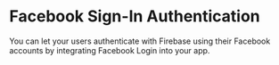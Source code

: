 
# Facebook Sign-In Authentication
You can let your users authenticate with Firebase using their Facebook accounts by integrating Facebook Login into your app.










